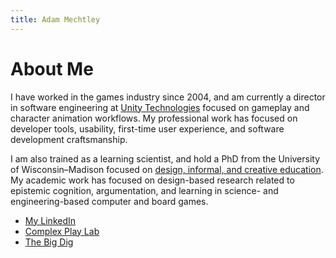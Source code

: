 ```yaml
---
title: Adam Mechtley
---
```


# About Me

I have worked in the games industry since 2004, and am currently a director in software engineering at [Unity Technologies](https://unity3d.com/) focused on gameplay and character animation workflows. My professional work has focused on developer tools, usability, first-time user experience, and software development craftsmanship.

I am also trained as a learning scientist, and hold a PhD from the University of Wisconsin–Madison focused on [design, informal, and creative education](https://ci.education.wisc.edu/ci/research/digital-media). My academic work has focused on design-based research related to epistemic cognition, argumentation, and learning in science- and engineering-based computer and board games.

* [My LinkedIn](https://www.linkedin.com/in/adammechtley/)
* [Complex Play Lab](http://www.complexplay.org/)
* [The Big Dig](big-dig.md)
